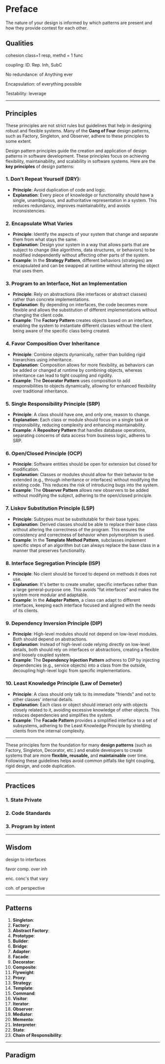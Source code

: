 # Preface

The nature of your design is informed by which patterns are present and how they provide contest for each other.

## Qualities
cohesion class=1 resp, methd = 1 func

coupling: ID. Rep. Inh, SubC

No redundance: of Anything ever

Encapsulation: of everything possible

Testability: leverage


---
## Principles

These principles are not strict rules but guidelines that help in designing robust and flexible systems. Many of the **Gang of Four** design patterns, such as Factory, Singleton, and Observer, adhere to these principles to some extent.

Design pattern principles guide the creation and application of design patterns in software development. These principles focus on achieving flexibility, maintainability, and scalability in software systems. Here are the **key principles** of design patterns:

### 1. **Don't Repeat Yourself (DRY)**:
- **Principle**:  Avoid duplication of code and logic. 
- **Explanation**: Every piece of knowledge or functionality should have a single, unambiguous, and authoritative representation in a system. This reduces redundancy, improves maintainability, and avoids inconsistencies.

### 2. **Encapsulate What Varies**
- **Principle**: Identify the aspects of your system that change and separate them from what stays the same.
- **Explanation**: Design your system in a way that allows parts that are subject to change (like algorithms, data structures, or behaviors) to be modified independently without affecting other parts of the system.
- **Example**: In the **Strategy Pattern**, different behaviors (strategies) are encapsulated and can be swapped at runtime without altering the object that uses them.

### 3. **Program to an Interface, Not an Implementation**
- **Principle**: Rely on abstractions (like interfaces or abstract classes) rather than concrete implementations.
- **Explanation**: By depending on interfaces, the code becomes more flexible and allows the substitution of different implementations without changing the client code.
- **Example**: The **Factory Pattern** creates objects based on an interface, enabling the system to instantiate different classes without the client being aware of the specific class being created.

### 4. **Favor Composition Over Inheritance**
- **Principle**: Combine objects dynamically, rather than building rigid hierarchies using inheritance.
- **Explanation**: Composition allows for more flexibility, as behaviors can be added or changed at runtime by combining objects, whereas inheritance can lead to tight coupling and rigidity.
- **Example**: The **Decorator Pattern** uses composition to add responsibilities to objects dynamically, allowing for enhanced flexibility over traditional inheritance.

### 5. **Single Responsibility Principle (SRP)**
- **Principle**: A class should have one, and only one, reason to change.
- **Explanation**: Each class or module should focus on a single task or responsibility, reducing complexity and enhancing maintainability.
- **Example**: A **Repository Pattern** that handles database operations, separating concerns of data access from business logic, adheres to SRP.

### 6. **Open/Closed Principle (OCP)**
- **Principle**: Software entities should be open for extension but closed for modification.
- **Explanation**: Classes or modules should allow for their behavior to be extended (e.g., through inheritance or interfaces) without modifying the existing code. This reduces the risk of introducing bugs into the system.
- **Example**: The **Observer Pattern** allows new observers to be added without modifying the subject, adhering to the open/closed principle.

### 7. **Liskov Substitution Principle (LSP)**
- **Principle**: Subtypes must be substitutable for their base types.
- **Explanation**: Derived classes should be able to replace their base class without altering the correctness of the program. This ensures the consistency and correctness of behavior when polymorphism is used.
- **Example**: In the **Template Method Pattern**, subclasses implement specific steps of an algorithm but can always replace the base class in a manner that preserves functionality.

### 8. **Interface Segregation Principle (ISP)**
- **Principle**: No client should be forced to depend on methods it does not use.
- **Explanation**: It's better to create smaller, specific interfaces rather than a large general-purpose one. This avoids "fat interfaces" and makes the system more modular and adaptable.
- **Example**: In the **Adapter Pattern**, a class can adapt to different interfaces, keeping each interface focused and aligned with the needs of its clients.

### 9. **Dependency Inversion Principle (DIP)**
- **Principle**: High-level modules should not depend on low-level modules. Both should depend on abstractions.
- **Explanation**: Instead of high-level code relying directly on low-level details, both should rely on interfaces or abstractions, creating a flexible and loosely coupled system.
- **Example**: The **Dependency Injection Pattern** adheres to DIP by injecting dependencies (e.g., service objects) into a class from the outside, decoupling high-level logic from specific implementations.

### 10. **Least Knowledge Principle (Law of Demeter)**
- **Principle**: A class should only talk to its immediate "friends" and not to other classes' internal details.
- **Explanation**: Each class or object should interact only with objects closely related to it, avoiding excessive knowledge of other objects. This reduces dependencies and simplifies the system.
- **Example**: The **Facade Pattern** provides a simplified interface to a set of subsystems, adhering to the Least Knowledge Principle by shielding clients from the internal complexity.



---

These principles form the foundation for many **design patterns** (such as Factory, Singleton, Decorator, etc.) and enable developers to create systems that are more **flexible, reusable,** and **maintainable** over time. Following these guidelines helps avoid common pitfalls like tight coupling, rigid design, and code duplication.

---
## Practices
### 1. **State Private**
### 2. **Code Standards**
### 3. **Program by intent**

---
## Wisdom
design to interfaces

favor comp. over inh

enc. conc's that vary

coh. of perspective

---

## Patterns
1. **Singleton**:
2. **Factory**:
3. **Abstract Factory**:
4. **Prototype**:
5. **Builder**:
6. **Bridge**:
7. **Adapter**:
8. **Facade**:
9. **Decorator**:
10. **Composite**:
11. **Flyweight**:
12. **Proxy**:
13. **Strategy**:
14. **Template**:
15. **Command**:
16. **Visitor**:
17. **Iterator**:
18. **Observer**:
19. **Mediator**:
20. **Memento**:
21. **Interpreter**:
22. **State**:
23. **Chain of Responsibility**:

---
##  Paradigm